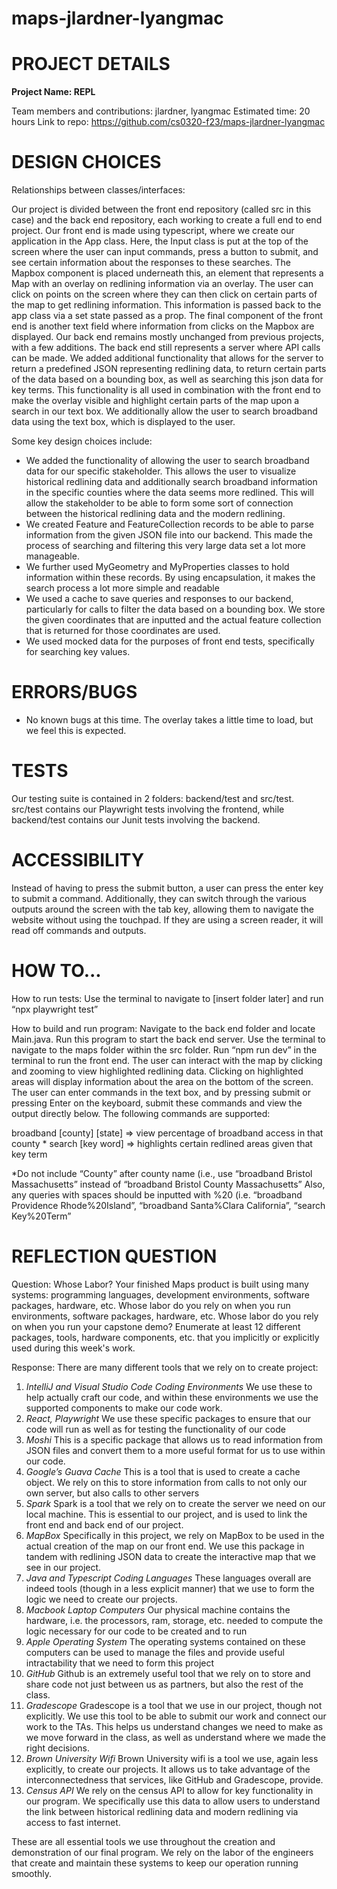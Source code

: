 # maps-jlardner-lyangmac
# PROJECT DETAILS


**Project Name: REPL**


Team members and contributions: jlardner, lyangmac
Estimated time: 20 hours
Link to repo: https://github.com/cs0320-f23/maps-jlardner-lyangmac


# DESIGN CHOICES


Relationships between classes/interfaces:


Our project is divided between the front end repository (called src in this case) and the back end repository, each working to create a full end to end project. 
Our front end is made using typescript, where we create our application in the App class. Here, the Input class is put at the top of the screen where the user can input commands, press a button to submit, and see certain information about the responses to these searches. The Mapbox component is placed underneath this, an element that represents a Map with an overlay on redlining information via an overlay. The user can click on points on the screen where they can then click on certain parts of the map to get redlining information. This information is passed back to the app class via a set state passed as a prop. The final component of the front end is another text field where information from clicks on the Mapbox are displayed.
Our back end remains mostly unchanged from previous projects, with a few additions. The back end still represents a server where API calls can be made. We added additional functionality that allows for the server to return a predefined JSON representing redlining data, to return certain parts of the data based on a bounding box, as well as searching this json data for key terms. 
This functionality is all used in combination with the front end to make the overlay visible and highlight certain parts of the map upon a search in our text box. We additionally allow the user to search broadband data using the text box, which is displayed to the user.


Some key design choices include:
- We added the functionality of allowing the user to search broadband data for our specific stakeholder. This allows the user to visualize historical redlining data and additionally search broadband information in the specific counties where the data seems more redlined. This will allow the stakeholder to be able to form some sort of connection between the historical redlining data and the modern redlining.
- We created Feature and FeatureCollection records to be able to parse information from the given JSON file into our backend. This made the process of searching and filtering this very large data set a lot more manageable.
- We further used MyGeometry and MyProperties classes to hold information within these records. By using encapsulation, it makes the search process a lot more simple and readable
- We used a cache to save queries and responses to our backend, particularly for calls to filter the data based on a bounding box. We store the given coordinates that are inputted and the actual feature collection that is returned for those coordinates are used.
- We used mocked data for the purposes of front end tests, specifically for searching key values. 


# ERRORS/BUGS


- No known bugs at this time. The overlay takes a little time to load, but we feel this is expected. 


# TESTS


Our testing suite is contained in 2 folders: backend/test and src/test. src/test contains our Playwright tests involving the frontend, while backend/test contains our Junit tests involving the backend. 


# ACCESSIBILITY
Instead of having to press the submit button, a user can press the enter key to submit a command. Additionally, they can switch through the various outputs around the screen with the tab key, allowing them to navigate the website without using the touchpad. If they are using a screen reader, it will read off commands and outputs. 


# HOW TO...


How to run tests:
Use the terminal to navigate to [insert folder later] and run “npx playwright test”


How to build and run program:
Navigate to the back end folder and locate Main.java. Run this program to start the back end server. Use the terminal to navigate to the maps folder within the src folder. Run “npm run dev” in the terminal to run the front end.
The user can interact with the map by clicking and zooming to view highlighted redlining data. Clicking on highlighted areas will display information about the area on the bottom of the screen. The user can enter commands in the text box, and by pressing submit or pressing Enter on the keyboard, submit these commands and view the output directly below. The following commands are supported:

broadband [county] [state] => view percentage of broadband access in that county *
search [key word] => highlights certain redlined areas given that key term


*Do not include “County” after county name (i.e., use “broadband Bristol Massachusetts” instead of “broadband Bristol County Massachusetts”
Also, any queries with spaces should be inputted with %20 (i.e. “broadband Providence Rhode%20Island”, “broadband Santa%Clara California”, “search Key%20Term”


# REFLECTION QUESTION
Question:
Whose Labor?
Your finished Maps product is built using many systems: programming languages, development environments, software packages, hardware, etc. Whose labor do you rely on when you run environments, software packages, hardware, etc. Whose labor do you rely on when you run your capstone demo? Enumerate at least 12 different packages, tools, hardware components, etc. that you implicitly or explicitly used during this week's work.


Response:
There are many different tools that we rely on to create project:
1. _IntelliJ and Visual Studio Code Coding Environments_
We use these to help actually craft our code, and within these environments we use the supported components to make our code work.
2. _React, Playwright_
We use these specific packages to ensure that our code will run as well as for testing the functionality of our code
3. _Moshi_
This is a specific package that allows us to read information from JSON files and convert them to a more useful format for us to use within our code.
4. _Google’s Guava Cache_
This is a tool that is used to create a cache object. We rely on this to store information from calls to not only our own server, but also calls to other servers
5. _Spark_
Spark is a tool that we rely on to create the server we need on our local machine. This is essential to our project, and is used to link the front end and back end of our project.
6. _MapBox_
Specifically in this project, we rely on MapBox to be used in the actual creation of the map on our front end. We use this package in tandem with redlining JSON data to create the interactive map that we see in our project.
7. _Java and Typescript Coding Languages_
These languages overall are indeed tools (though in a less explicit manner) that we use to form the logic we need to create our projects.
8. _Macbook Laptop Computers_
Our physical machine contains the hardware, i.e. the processors, ram, storage, etc. needed to compute the logic necessary for our code to be created and to run
9. _Apple Operating System_
The operating systems contained on these computers can be used to manage the files and provide useful intractability that we need to form this project
10. _GitHub_
Github is an extremely useful tool that we rely on to store and share code not just between us as partners, but also the rest of the class.
11. _Gradescope_
Gradescope is a tool that we use in our project, though not explicitly. We use this tool to be able to submit our work and connect our work to the TAs. This helps us understand changes we need to make as we move forward in the class, as well as understand where we made the right decisions.
12. _Brown University Wifi_
Brown University wifi is a tool we use, again less explicitly, to create our projects. It allows us to take advantage of the interconnectedness that services, like GitHub and Gradescope, provide.
13. _Census API_
We rely on the census API to allow for key functionality in our program. We specifically use this data to allow users to understand the link between historical redlining data and modern redlining via access to fast internet.


These are all essential tools we use throughout the creation and demonstration of our final program. We rely on the labor of the engineers that create and maintain these systems to keep our operation running smoothly.
